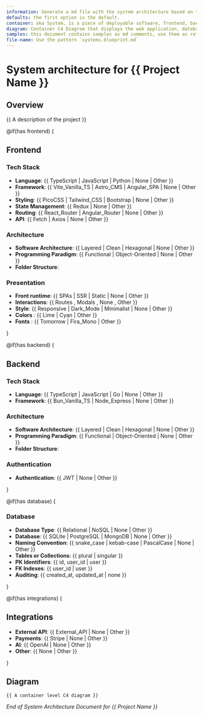 ```yaml
---
information: Generate a md file with the system architecture based on this template.
defaults: the first option is the default.
container: aka System, is a piece of deployable software, frontend, backend, database, etc.
diagram: Container C4 Diagram that displays the web application, database, and API services, highlighting their interactions.
samples: this document contains samples as md comments, use them as reference to fill the template.
file-name: Use the pattern `systems.blueprint.md`
---
```


# System architecture for **{{ Project Name }}**

## Overview

{{ A description of the project }}

@if(has frontend) {

## Frontend

### Tech Stack

- **Language**: {{ TypeScript | JavaScript | Python | None | Other }}
- **Framework**: {{ Vite_Vanilla_TS | Astro_CMS | Angular_SPA | None | Other }}
- **Styling**: {{ PicoCSS | Tailwind_CSS | Bootstrap | None | Other }}
- **State Management**: {{ Redux | None | Other }}
- **Routing**: {{ React_Router | Angular_Router | None | Other }}
- **API**: {{ Fetch | Axios | None | Other }}

### Architecture

- **Software Architecture**: {{ Layered | Clean | Hexagonal | None | Other }}
- **Programming Paradigm**: {{ Functional | Object-Oriented | None | Other }}
- **Folder Structure**:

<!-- Propose a folder structure for the frontend like this:
  ```
  - src/
    - app/ (pages and repositories)
    - models/ (data models)
    - utils/ (helpers and shared components)
  ```
 -->

### Presentation

- **Front runtime**: {{ SPAs | SSR | Static | None | Other }}
- **Interactions**: {{ Routes , Modals , None , Other }}
- **Style**: {{ Responsive | Dark_Mode | Minimalist | None | Other }}
- **Colors** : {{ Lime | Cyan | Other }}
- **Fonts** : {{ Tomorrow | Fira_Mono | Other }}

}

@if(has backend) {

## Backend

### Tech Stack

- **Language**: {{ TypeScript | JavaScript | Go | None | Other }}
- **Framework**: {{ Bun_Vanilla_TS | Node_Express | None | Other }}

### Architecture

- **Software Architecture**: {{ Layered | Clean | Hexagonal | None | Other }}
- **Programming Paradigm**: {{ Functional | Object-Oriented | None | Other }}
- **Folder Structure**:

<!-- Propose a folder structure for the frontend like this:
  ```
  - src/
    - api/ (controllers and repositories)
    - models/ (data models)
    - utils/ (helpers)
  ```
 -->

### Authentication

- **Authentication**: {{ JWT | None | Other }}

}

@if(has database) {

### Database

- **Database Type**: {{ Relational | NoSQL | None | Other }}
- **Database**: {{ SQLite | PostgreSQL | MongoDB | None | Other }}
- **Naming Convention**: {{ snake_case | kebab-case | PascalCase | None | Other }}
- **Tables or Collections**: {{ plural | singular }}
- **PK Identifiers**: {{ id, user_id | user }}
- **FK Indexes**: {{ user_id | user }}
- **Auditing**: {{ created_at, updated_at | none }}

}

@if(has integrations) {

## Integrations

- **External API**: {{ External_API | None | Other }}
- **Payments**: {{ Stripe | None | Other }}
- **AI**: {{ OpenAI | None | Other }}
- **Other**: {{ None | Other }}

}

## Diagram

```mermaid
{{ A container level C4 diagram }}
```

_End of System Architecture Document for {{ Project Name }}_

